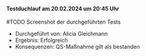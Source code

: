 #### Testduchlauf am 20.02.2024 um 20:45 Uhr
#TODO Screenshot der durchgeführten Tests
- Durchgeführt von: Alicia Gleichmann
- Ergebnis: Erfolgreich
- Konsequenzen:  QS-Maßnahme gilt als bestanden
